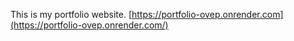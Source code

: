 This is my portfolio website.
[https://portfolio-ovep.onrender.com](https://portfolio-ovep.onrender.com/)

